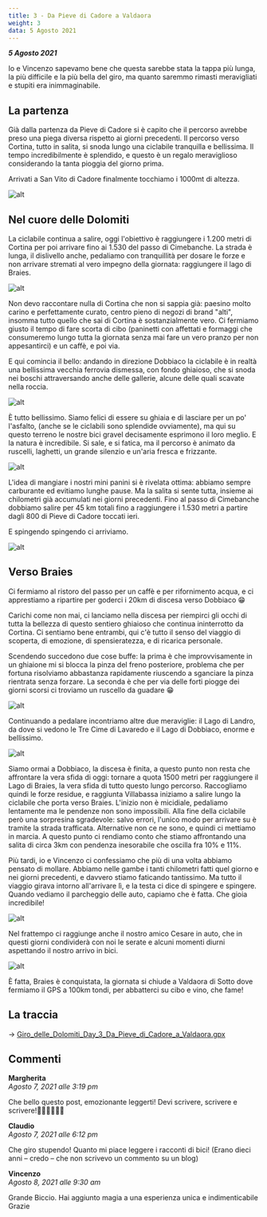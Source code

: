 ```yaml
---
title: 3 - Da Pieve di Cadore a Valdaora
weight: 3
data: 5 Agosto 2021
---
```

***5 Agosto 2021***

Io e Vincenzo sapevamo bene che questa sarebbe stata la tappa più lunga, la più difficile e la più bella del giro, ma quanto saremmo rimasti meravigliati e stupiti era inimmaginabile.

## La partenza
Già dalla partenza da Pieve di Cadore si è capito che il percorso avrebbe preso una piega diversa rispetto ai giorni precedenti. Il percorso verso Cortina, tutto in salita, si snoda lungo una ciclabile tranquilla e bellissima. Il tempo incredibilmente è splendido, e questo è un regalo meraviglioso considerando la tanta pioggia del giorno prima. 

Arrivati a San Vito di Cadore finalmente tocchiamo i 1000mt di altezza.

![alt](t3-01-1024x768.jpg)

## Nel cuore delle Dolomiti
La ciclabile continua a salire, oggi l'obiettivo è raggiungere i 1.200 metri di Cortina per poi arrivare fino ai 1.530 del passo di Cimebanche. La strada è lunga, il dislivello anche, pedaliamo con tranquillità per dosare le forze e non arrivare stremati al vero impegno della giornata: raggiungere il lago di Braies.

![alt](t3-02-1024x768.jpg)

Non devo raccontare nulla di Cortina che non si sappia già: paesino molto carino e perfettamente curato, centro pieno di negozi di brand "alti", insomma tutto quello che sai di Cortina è sostanzialmente vero. Ci fermiamo giusto il tempo di fare scorta di cibo (paninetti con affettati e formaggi che consumeremo lungo tutta la giornata senza mai fare un vero pranzo per non appesantirci) e un caffè, e poi via.

E qui comincia il bello: andando in direzione Dobbiaco la ciclabile è in realtà una bellissima vecchia ferrovia dismessa, con fondo ghiaioso, che si snoda nei boschi attraversando anche delle gallerie, alcune delle quali scavate nella roccia.

![alt](t3-03-1024x768.jpg)

È tutto bellissimo. Siamo felici di essere su ghiaia e di lasciare per un po' l'asfalto, (anche se le ciclabili sono splendide ovviamente), ma qui su questo terreno le nostre bici gravel decisamente esprimono il loro meglio. E la natura è incredibile. Si sale, e si fatica, ma il percorso è animato da ruscelli, laghetti, un grande silenzio e un'aria fresca e frizzante.

![alt](t3-04-1024x768.jpg)

L'idea di mangiare i nostri mini panini si è rivelata ottima: abbiamo sempre carburante ed evitiamo lunghe pause. Ma la salita si sente tutta, insieme ai chilometri già accumulati nei giorni precedenti. Fino al passo di Cimebanche dobbiamo salire per 45 km totali fino a raggiungere i 1.530 metri a partire dagli 800 di Pieve di Cadore toccati ieri. 

E spingendo spingendo ci arriviamo.

![alt](t3-05-1024x768.jpg)

## Verso Braies
Ci fermiamo al ristoro del passo per un caffè e per rifornimento acqua, e ci apprestiamo a ripartire per goderci i 20km di discesa verso Dobbiaco 😁

Carichi come non mai, ci lanciamo nella discesa per riempirci gli occhi di tutta la bellezza di questo sentiero ghiaioso che continua ininterrotto da Cortina. Ci sentiamo bene entrambi, qui c'è tutto il senso del viaggio di scoperta, di emozione, di spensieratezza, e di ricarica personale.

Scendendo succedono due cose buffe: la prima è che improvvisamente in un ghiaione mi si blocca la pinza del freno posteriore, problema che per fortuna risolviamo abbastanza rapidamente riuscendo a sganciare la pinza rientrata senza forzare. La seconda è che per via delle forti piogge dei giorni scorsi ci troviamo un ruscello da guadare 😁

![alt](t3-06-1024x768.jpg)

Continuando a pedalare incontriamo altre due meraviglie: il Lago di Landro, da dove si vedono le Tre Cime di Lavaredo e il Lago di Dobbiaco, enorme e bellissimo.

![alt](t3-07-1024x768.jpg)

Siamo ormai a Dobbiaco, la discesa è finita, a questo punto non resta che affrontare la vera sfida di oggi: tornare a quota 1500 metri per raggiungere il Lago di Braies, la vera sfida di tutto questo lungo percorso. Raccogliamo quindi le forze residue, e raggiunta Villabassa iniziamo a salire lungo la ciclabile che porta verso Braies. L'inizio non è micidiale, pedaliamo lentamente ma le pendenze non sono impossibili. Alla fine della ciclabile però una sorpresina sgradevole: salvo errori, l'unico modo per arrivare su è tramite la strada trafficata. Alternative non ce ne sono, e quindi ci mettiamo in marcia. A questo punto ci rendiamo conto che stiamo affrontando una salita di circa 3km con pendenza inesorabile che oscilla fra 10% e 11%.

Più tardi, io e Vincenzo ci confessiamo che più di una volta abbiamo pensato di mollare. Abbiamo nelle gambe i tanti chilometri fatti quel giorno e nei giorni precedenti, e davvero stiamo faticando tantissimo. Ma tutto il viaggio girava intorno all'arrivare lì, e la testa ci dice di spingere e spingere. Quando vediamo il parcheggio delle auto, capiamo che è fatta. Che gioia incredibile!

![alt](t3-08-1024x768.jpg)

Nel frattempo ci raggiunge anche il nostro amico Cesare in auto, che in questi giorni condividerà con noi le serate e alcuni momenti diurni aspettando il nostro arrivo in bici. 

![alt](t3-09-1024x768.jpg)

È fatta, Braies è conquistata, la giornata si chiude a Valdaora di Sotto dove fermiamo il GPS a 100km tondi, per abbatterci su cibo e vino, che fame!

## La traccia

→ [Giro_delle_Dolomiti_Day_3_Da_Pieve_di_Cadore_a_Valdaora.gpx](../Giro_delle_Dolomiti_Day_3_Da_Pieve_di_Cadore_a_Valdaora.gpx)

## Commenti

**Margherita**   
*Agosto 7, 2021 alle 3:19 pm*

Che bello questo post, emozionante leggerti!
Devi scrivere, scrivere e scrivere!👏🏻👏🏻👏🏻

**Claudio**   
*Agosto 7, 2021 alle 6:12 pm*

Che giro stupendo! Quanto mi piace leggere i racconti di bici!
(Erano dieci anni – credo – che non scrivevo un commento su un blog)

**Vincenzo**   
*Agosto 8, 2021 alle 9:30 am*

Grande Biccio. Hai aggiunto magia a una esperienza unica e indimenticabile
Grazie